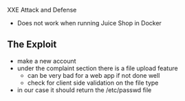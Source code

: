 XXE Attack and Defense 

* Does not work when running Juice Shop in Docker 
## The Exploit
* make a new account 
* under the complaint section there is a file upload feature 
	* can be very bad for a web app if not done well 
	* check for client side validation on the file type 
* in our case it should return the /etc/passwd file 